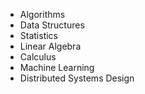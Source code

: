 - Algorithms
- Data Structures
- Statistics
- Linear Algebra
- Calculus
- Machine Learning
- Distributed Systems Design
